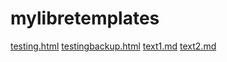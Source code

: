 # mylibretemplates
[testing.html](https://profmackelly.github.io/mylibretemplates/testing.html)
[testingbackup.html](https://profmackelly.github.io/mylibretemplates/testingbackup.html)
[text1.md](https://profmackelly.github.io/mylibretemplates/Criminal_Law_Simonson_2025.md)
[text2.md](https://profmackelly.github.io/mylibretemplates/Criminal_Law-Godsoe_annotated.md)
